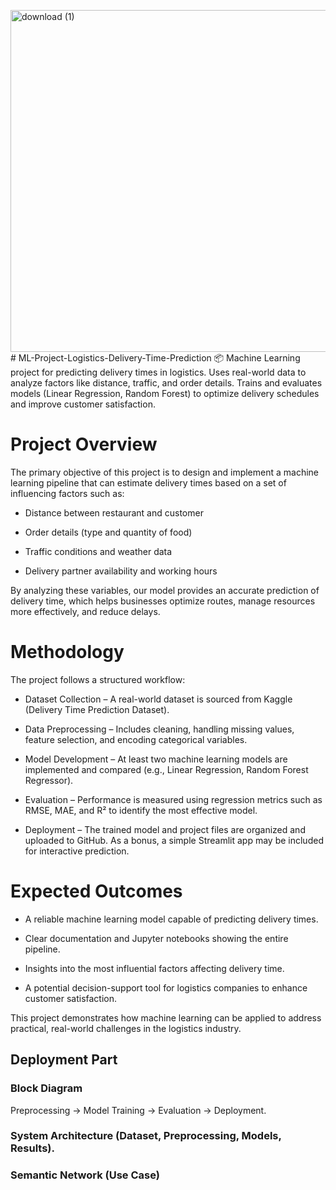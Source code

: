 <img width="540" height="547" alt="download (1)" src="https://github.com/user-attachments/assets/980e2b8d-a92e-447b-a597-a13b52ed0520" /># ML-Project-Logistics-Delivery-Time-Prediction
📦 Machine Learning project for predicting delivery times in logistics. Uses real-world data to analyze factors like distance, traffic, and order details. Trains and evaluates models (Linear Regression, Random Forest) to optimize delivery schedules and improve customer satisfaction.


# Project Overview

The primary objective of this project is to design and implement a machine learning pipeline that can estimate delivery times based on a set of influencing factors such as:

- Distance between restaurant and customer

- Order details (type and quantity of food)

- Traffic conditions and weather data

- Delivery partner availability and working hours

By analyzing these variables, our model provides an accurate prediction of delivery time, which helps businesses optimize routes, manage resources more effectively, and reduce delays.


# Methodology

The project follows a structured workflow:

- Dataset Collection – A real-world dataset is sourced from Kaggle (Delivery Time Prediction Dataset).

- Data Preprocessing – Includes cleaning, handling missing values, feature selection, and encoding categorical variables.

- Model Development – At least two machine learning models are implemented and compared (e.g., Linear Regression, Random Forest Regressor).

- Evaluation – Performance is measured using regression metrics such as RMSE, MAE, and R² to identify the most effective model.

- Deployment – The trained model and project files are organized and uploaded to GitHub. As a bonus, a simple Streamlit app may be included for interactive prediction.



# Expected Outcomes

- A reliable machine learning model capable of predicting delivery times.

- Clear documentation and Jupyter notebooks showing the entire pipeline.

- Insights into the most influential factors affecting delivery time.

- A potential decision-support tool for logistics companies to enhance customer satisfaction.

This project demonstrates how machine learning can be applied to address practical, real-world challenges in the logistics industry.


## Deployment Part

### Block Diagram
Preprocessing → Model Training → Evaluation → Deployment.  


### System Architecture (Dataset, Preprocessing, Models, Results).  


### Semantic Network (Use Case)  

